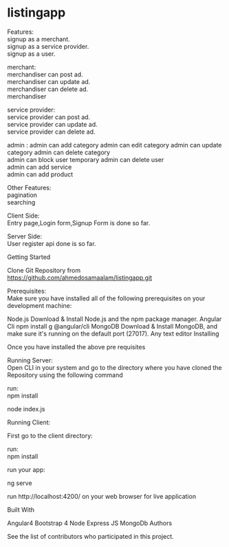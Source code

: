 # listingapp


Features:		
  signup as a merchant.		
  signup as a service provider.		
  signup as a user.		
  		
  merchant:		
   merchandiser can post ad.		
   merchandiser can update ad.		
   merchandiser can delete ad.		
   merchandiser 		
  		
  service provider:		
   service provider can post ad.		
   service provider can update ad.		
   service provider can delete ad.	

  admin :
   admin can add category
   admin can edit category
   admin can update category
   admin can delete category	 
   admin can block user temporary 
   admin can delete user	
   admin can add service	
   admin can add product		
   
  Other Features:		
   pagination		
   searching 		
  		
  Client Side:		
  Entry page,Login form,Signup Form is done so far.		
  		
  Server Side:		
  User register api done is so far.		
  		
  Getting Started		
  		
  Clone Git Repository from https://github.com/ahmedosamaalam/listingapp.git		
  		
  Prerequisites:		
  Make sure you have installed all of the following prerequisites on your development machine:		
  		
  Node.js   Download & Install Node.js and the npm package manager. Angular Cli   npm install  g @angular/cli MongoDB   Download & Install MongoDB, and make sure it's running on the default port (27017). Any text editor Installing		
  		
  Once you have installed the above pre requisites		
  		
  Running Server:		
  Open CLI in your system and go to the directory where you have cloned the Repository using the following command		
  		
  run:		
  npm install		
  		
  node index.js		
  		
  Running Client:		
  		
  First go to the client directory:		
  		
  run:		
  npm install		
  		
  run your app:		
  		
  ng serve		
  		
  run http://localhost:4200/ on your web browser for live application		
  		
  Built With		
  		
  Angular4 Bootstrap 4 Node Express JS MongoDb Authors		
  		
  See the list of contributors who participated in this project.